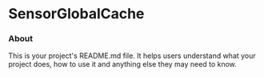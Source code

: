 SensorGlobalCache
=================

### About

This is your project's README.md file. It helps users understand what your
project does, how to use it and anything else they may need to know.